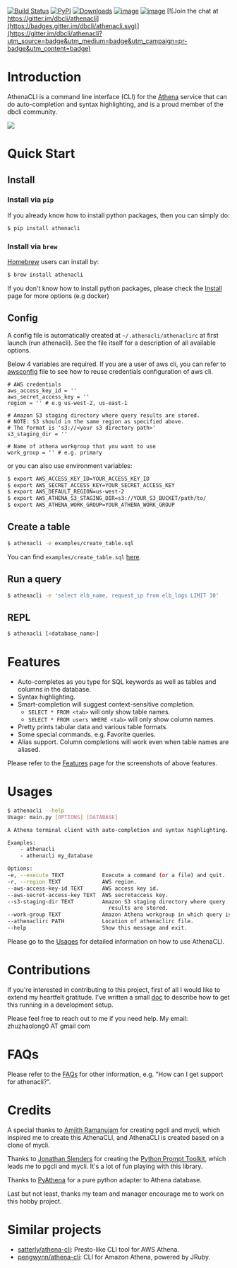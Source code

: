 [![Build Status](https://travis-ci.org/dbcli/athenacli.svg?branch=master)](https://travis-ci.org/dbcli/athenacli)
[![PyPI](https://img.shields.io/pypi/v/athenacli.svg)](https://pypi.python.org/pypi/athenacli)
[![Downloads](https://pepy.tech/badge/athenacli)](https://pepy.tech/project/athenacli)
[![image](https://img.shields.io/pypi/l/athenacli.svg)](https://pypi.org/project/athenacli/)
[![image](https://img.shields.io/pypi/pyversions/athenacli.svg)](https://pypi.org/project/athenacli/)
[![Join the chat at https://gitter.im/dbcli/athenacli](https://badges.gitter.im/dbcli/athenacli.svg)](https://gitter.im/dbcli/athenacli?utm_source=badge&utm_medium=badge&utm_campaign=pr-badge&utm_content=badge)

# Introduction

AthenaCLI is a command line interface (CLI) for the [Athena](https://aws.amazon.com/athena/) service that can do auto-completion and syntax highlighting, and is a proud member of the dbcli community.

![](./docs/_static/gif/athenacli.gif)

# Quick Start

## Install

### Install via `pip`

If you already know how to install python packages, then you can simply do:

``` bash
$ pip install athenacli
```

### Install via `brew`

[Homebrew](https://brew.sh/) users can install by:

```sh
$ brew install athenacli
```

If you don't know how to install python packages, please check the [Install](./docs/install.rst) page for more options (e.g docker)

## Config

A config file is automatically created at `~/.athenacli/athenaclirc` at first launch (run athenacli). See the file itself for a description of all available options.

Below 4 variables are required. If you are a user of aws cli, you can refer to [awsconfig](./docs/awsconfig.rst) file to see how to reuse credentials configuration of aws cli.

``` text
# AWS credentials
aws_access_key_id = ''
aws_secret_access_key = ''
region = '' # e.g us-west-2, us-east-1

# Amazon S3 staging directory where query results are stored.
# NOTE: S3 should in the same region as specified above.
# The format is 's3://<your s3 directory path>'
s3_staging_dir = ''

# Name of athena workgroup that you want to use
work_group = '' # e.g. primary
```

or you can also use environment variables:

``` bash
$ export AWS_ACCESS_KEY_ID=YOUR_ACCESS_KEY_ID
$ export AWS_SECRET_ACCESS_KEY=YOUR_SECRET_ACCESS_KEY
$ export AWS_DEFAULT_REGION=us-west-2
$ export AWS_ATHENA_S3_STAGING_DIR=s3://YOUR_S3_BUCKET/path/to/
$ export AWS_ATHENA_WORK_GROUP=YOUR_ATHENA_WORK_GROUP
```

## Create a table

``` bash
$ athenacli -e examples/create_table.sql
```

You can find `examples/create_table.sql` [here](./examples/create_table.sql).

## Run a query

``` bash
$ athenacli -e 'select elb_name, request_ip from elb_logs LIMIT 10'
```

## REPL

``` bash
$ athenacli [<database_name>]
```

# Features

- Auto-completes as you type for SQL keywords as well as tables and columns in the database.
- Syntax highlighting.
- Smart-completion will suggest context-sensitive completion.
    - `SELECT * FROM <tab>` will only show table names.
    - `SELECT * FROM users WHERE <tab>` will only show column names.
- Pretty prints tabular data and various table formats.
- Some special commands. e.g. Favorite queries.
- Alias support. Column completions will work even when table names are aliased.

Please refer to the [Features](./docs/features.rst) page for the screenshots of above features.

# Usages

```bash
$ athenacli --help
Usage: main.py [OPTIONS] [DATABASE]

A Athena terminal client with auto-completion and syntax highlighting.

Examples:
    - athenacli
    - athenacli my_database

Options:
-e, --execute TEXT            Execute a command (or a file) and quit.
-r, --region TEXT             AWS region.
--aws-access-key-id TEXT      AWS access key id.
--aws-secret-access-key TEXT  AWS secretaccess key.
--s3-staging-dir TEXT         Amazon S3 staging directory where query
                                results are stored.
--work-group TEXT             Amazon Athena workgroup in which query is run, default is primary
--athenaclirc PATH            Location of athenaclirc file.
--help                        Show this message and exit.
```

Please go to the [Usages](https://athenacli.readthedocs.io/en/latest/usage.html) for detailed information on how to use AthenaCLI.

# Contributions

If you're interested in contributing to this project, first of all I would like to extend my heartfelt gratitude. I've written a small [doc](https://athenacli.readthedocs.io/en/latest/develop.html) to describe how to get this running in a development setup.

Please feel free to reach out to me if you need help. My email: zhuzhaolong0 AT gmail com

# FAQs

Please refer to the [FAQs](https://athenacli.readthedocs.io/en/latest/faq.html) for other information, e.g. "How can I get support for athenacli?".

# Credits

A special thanks to [Amjith Ramanujam](https://github.com/amjith) for creating pgcli and mycli, which inspired me to create this AthenaCLI, and AthenaCLI is created based on a clone of mycli.

Thanks to [Jonathan Slenders](https://github.com/jonathanslenders) for creating the [Python Prompt Toolkit](https://github.com/jonathanslenders/python-prompt-toolkit), which leads me to pgcli and mycli. It's a lot of fun playing with this library.

Thanks to [PyAthena](https://github.com/laughingman7743/PyAthena) for a pure python adapter to Athena database.

Last but not least, thanks my team and manager encourage me to work on this hobby project.

# Similar projects

- [satterly/athena-cli](https://github.com/satterly/athena-cli): Presto-like CLI tool for AWS Athena.
- [pengwynn/athena-cli](https://github.com/pengwynn/athena-cli): CLI for Amazon Athena, powered by JRuby.
